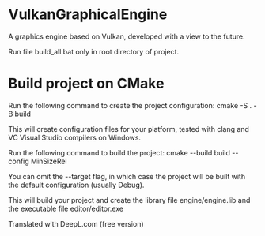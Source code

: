# VulkanGraphicalEngine
A graphics engine based on Vulkan, developed with a view to the future.

Run file build_all.bat only in root directory of project.

# Build project on CMake

Run the following command to create the project configuration:
cmake -S . -B build

This will create configuration files for your platform, tested with clang and VC Visual Studio compilers on Windows.

Run the following command to build the project:
cmake --build build --config MinSizeRel

You can omit the --target flag, in which case the project will be built with the default configuration (usually Debug).

This will build your project and create the library file engine/engine.lib and the executable file editor/editor.exe

Translated with DeepL.com (free version)
